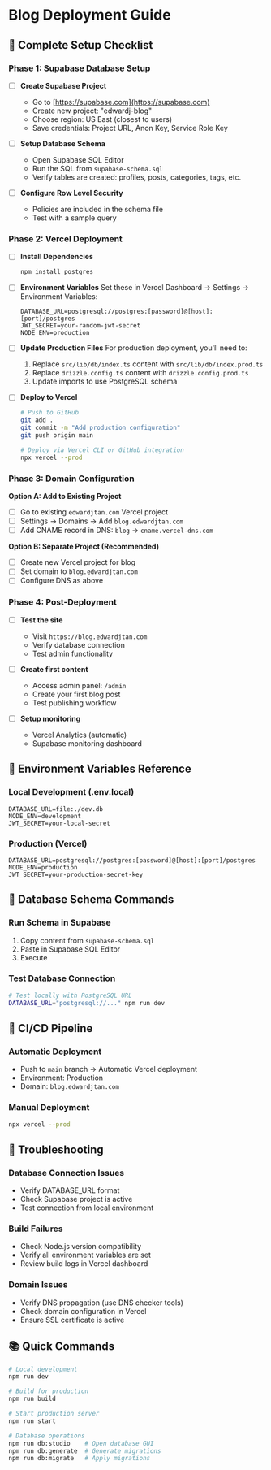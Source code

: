 # Blog Deployment Guide

## 🚀 Complete Setup Checklist

### Phase 1: Supabase Database Setup

- [ ] **Create Supabase Project**
  - Go to [https://supabase.com](https://supabase.com)
  - Create new project: "edwardj-blog"
  - Choose region: US East (closest to users)
  - Save credentials: Project URL, Anon Key, Service Role Key

- [ ] **Setup Database Schema**
  - Open Supabase SQL Editor
  - Run the SQL from `supabase-schema.sql`
  - Verify tables are created: profiles, posts, categories, tags, etc.

- [ ] **Configure Row Level Security**
  - Policies are included in the schema file
  - Test with a sample query

### Phase 2: Vercel Deployment

- [ ] **Install Dependencies**
  ```bash
  npm install postgres
  ```

- [ ] **Environment Variables**
  Set these in Vercel Dashboard → Settings → Environment Variables:
  ```
  DATABASE_URL=postgresql://postgres:[password]@[host]:[port]/postgres
  JWT_SECRET=your-random-jwt-secret
  NODE_ENV=production
  ```

- [ ] **Update Production Files**
  For production deployment, you'll need to:
  1. Replace `src/lib/db/index.ts` content with `src/lib/db/index.prod.ts`
  2. Replace `drizzle.config.ts` content with `drizzle.config.prod.ts`
  3. Update imports to use PostgreSQL schema

- [ ] **Deploy to Vercel**
  ```bash
  # Push to GitHub
  git add .
  git commit -m "Add production configuration"
  git push origin main
  
  # Deploy via Vercel CLI or GitHub integration
  npx vercel --prod
  ```

### Phase 3: Domain Configuration

**Option A: Add to Existing Project**
- [ ] Go to existing `edwardjtan.com` Vercel project
- [ ] Settings → Domains → Add `blog.edwardjtan.com`
- [ ] Add CNAME record in DNS: `blog` → `cname.vercel-dns.com`

**Option B: Separate Project (Recommended)**
- [ ] Create new Vercel project for blog
- [ ] Set domain to `blog.edwardjtan.com`
- [ ] Configure DNS as above

### Phase 4: Post-Deployment

- [ ] **Test the site**
  - Visit `https://blog.edwardjtan.com`
  - Verify database connection
  - Test admin functionality

- [ ] **Create first content**
  - Access admin panel: `/admin`
  - Create your first blog post
  - Test publishing workflow

- [ ] **Setup monitoring**
  - Vercel Analytics (automatic)
  - Supabase monitoring dashboard

## 🔧 Environment Variables Reference

### Local Development (.env.local)
```env
DATABASE_URL=file:./dev.db
NODE_ENV=development
JWT_SECRET=your-local-secret
```

### Production (Vercel)
```env
DATABASE_URL=postgresql://postgres:[password]@[host]:[port]/postgres
NODE_ENV=production
JWT_SECRET=your-production-secret-key
```

## 📝 Database Schema Commands

### Run Schema in Supabase
1. Copy content from `supabase-schema.sql`
2. Paste in Supabase SQL Editor
3. Execute

### Test Database Connection
```bash
# Test locally with PostgreSQL URL
DATABASE_URL="postgresql://..." npm run dev
```

## 🚦 CI/CD Pipeline

### Automatic Deployment
- Push to `main` branch → Automatic Vercel deployment
- Environment: Production
- Domain: `blog.edwardjtan.com`

### Manual Deployment
```bash
npx vercel --prod
```

## 🐛 Troubleshooting

### Database Connection Issues
- Verify DATABASE_URL format
- Check Supabase project is active
- Test connection from local environment

### Build Failures
- Check Node.js version compatibility
- Verify all environment variables are set
- Review build logs in Vercel dashboard

### Domain Issues
- Verify DNS propagation (use DNS checker tools)
- Check domain configuration in Vercel
- Ensure SSL certificate is active

## 📚 Quick Commands

```bash
# Local development
npm run dev

# Build for production
npm run build

# Start production server
npm run start

# Database operations
npm run db:studio    # Open database GUI
npm run db:generate  # Generate migrations
npm run db:migrate   # Apply migrations
```